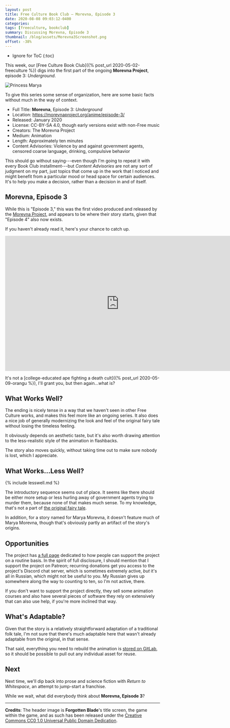 ```yaml
---
layout: post
title: Free Culture Book Club — Morevna, Episode 3
date: 2020-08-08 09:03:12-0400
categories:
tags: [freeculture, bookclub]
summary: Discussing Morevna, Episode 3
thumbnail: /blog/assets/Morevna3Screenshot.png
offset: -38%
---
```


* Ignore for ToC
{:toc}

This week, our [Free Culture Book Club]({% post_url 2020-05-02-freeculture %}) digs into the first part of the ongoing **Morevna Project**, episode 3:  *Underground*.

![Princess Marya](/blog/assets/Morevna3Screenshot.png "Princess Marya")

To give this series some sense of organization, here are some basic facts without much in the way of context.

 * Full Title:  **Morevna**, Episode 3:  *Underground*
 * Location:  <https://morevnaproject.org/anime/episode-3/>
 * Released:  January 2020
 * License:  CC-BY-SA 4.0, though early versions exist with non-Free music
 * Creators:  The Morevna Project
 * Medium:  Animation
 * Length:  Approximately ten minutes
 * Content Advisories:  Violence by and against government agents, censored coarse language, drinking, compulsive behavior

This should go without saying---even though I'm going to repeat it with every Book Club installment---but *Content Advisories* are not any sort of judgment on my part, just topics that come up in the work that I noticed and might benefit from a particular mood or head space for certain audiences.  It's to help you make a decision, rather than a decision in and of itself.

## Morevna, Episode 3

While this is "Episode 3," this was the first video produced and released by the [Morevna Project](https://morevnaproject.org/), and appears to be where their story starts, given that "Episode 4" also now exists.

If you haven't already read it, here's your chance to catch up.

<iframe
  src="https://archive.org/embed/morevna-ep3/morevna-3.0.2-en.avi"
  width="740"
  height="440"
  frameborder="0"
  webkitallowfullscreen="true"
  mozallowfullscreen="true"
  allowfullscreen
>
</iframe>

It's not a [college-educated ape fighting a death cult]({% post_url 2020-05-09-orangu %}), I'll grant you, but then again...what is?

## What Works Well?

The ending is nicely tense in a way that we haven't seen in other Free Culture works, and makes this feel more like an ongoing series.  It also does a nice job of generally modernizing the look and feel of the original fairy tale without losing the timeless feeling.

It obviously depends on aesthetic taste, but it's also worth drawing attention to the less-realistic style of the animation in flashbacks.

The story also moves quickly, without taking time out to make sure nobody is lost, which I appreciate.

## What Works...Less Well?

{% include lesswell.md %}

The introductory sequence seems out of place.  It seems like there should be either more setup or less hurling away of government agents trying to murder them, because none of that makes much sense.  To my knowledge, that's not a part of [the original fairy tale](https://en.wikipedia.org/wiki/The_Death_of_Koschei_the_Deathless).

In addition, for a story named for Marya Morevna, it doesn't feature much of Marya Morevna, though that's obviously partly an artifact of the story's origins.

## Opportunities

The project has [a full page](https://morevnaproject.org/about/contribute/) dedicated to how people can support the project on a routine basis.  In the spirit of full disclosure, I should mention that I support the project on Patreon; recurring donations get you access to the project's Discord chat server, which is sometimes extremely active, *but* it's all in Russian, which might not be useful to you.  My Russian gives up somewhere along the way to counting to ten, so I'm not active, there.

If you don't want to support the project directly, they sell some animation courses and also have several pieces of software they rely on extensively that can also use help, if you're more inclined that way.

## What's Adaptable?

Given that the story is a relatively straightforward adaptation of a traditional folk tale, I'm not sure that there's much adaptable here that wasn't already adaptable from the original, in that sense.

That said, everything you need to rebuild the animation is [stored on GitLab](https://gitlab.com/OpenSourceAnimation/morevna-ep03), so it should be possible to pull out any individual asset for reuse.

## Next

Next time, we'll dip back into prose and science fiction with *Return to Whitespace*, an attempt to jump-start a franchise.

While we wait, what did everybody think about **Morevna, Episode 3**?

* * *

**Credits**:  The header image is **Forgotten Blade**'s title screen, the game within the game, and as such has been released under the [Creative Commons CC0 1.0 Universal Public Domain Dedication](https://creativecommons.org/publicdomain/zero/1.0/).
